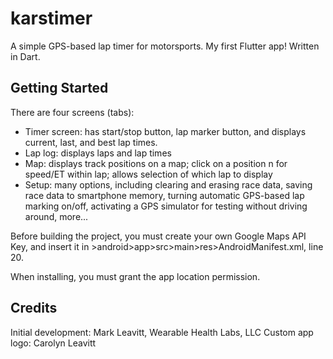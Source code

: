 # karstimer

A simple GPS-based lap timer for motorsports. 
My first Flutter app! Written in Dart.

## Getting Started

There are four screens (tabs):
* Timer screen: has start/stop button, lap marker button, and displays current, last, and best lap times.
* Lap log: displays laps and lap times
* Map: displays track positions on a map; click on a position n for speed/ET within lap; allows selection of which lap to display
* Setup: many options, including clearing and erasing race data, saving race data to smartphone memory, turning automatic GPS-based lap marking on/off, activating a GPS simulator for testing without driving around, more...

Before building the project, you must create your own Google Maps API Key, and insert it in >android>app>src>main>res>AndroidManifest.xml, line 20.

When installing, you must grant the app location permission.

## Credits

Initial development: Mark Leavitt, Wearable Health Labs, LLC
Custom app logo: Carolyn Leavitt
